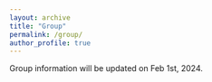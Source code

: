 ```yaml
---
layout: archive
title: "Group"
permalink: /group/
author_profile: true
---
```




Group information will be updated on Feb 1st, 2024.
